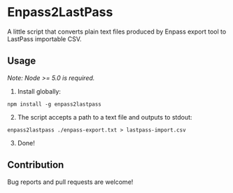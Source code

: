 Enpass2LastPass
=================

A little script that converts plain text files produced by Enpass export tool to LastPass importable CSV.

Usage
------

_Note: Node >= 5.0 is required._

1. Install globally:

  ```shell
  npm install -g enpass2lastpass
  ```

2. The script accepts a path to a text file and outputs to stdout:

  ```shell
  enpass2lastpass ./enpass-export.txt > lastpass-import.csv
  ```

3. Done!

Contribution
------------
Bug reports and pull requests are welcome!
